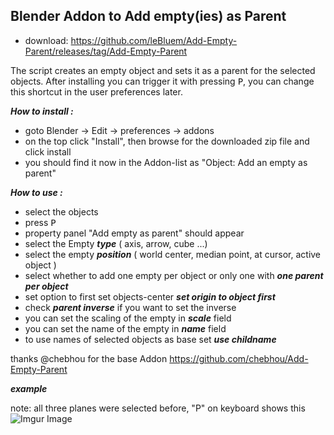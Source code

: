 ## Blender Addon to Add empty(ies) as Parent
 - download: https://github.com/leBluem/Add-Empty-Parent/releases/tag/Add-Empty-Parent

The script creates an empty object and sets it as a parent for the selected objects. After installing you can trigger it with pressing <kbd>P</kbd>, you can change this shortcut in the user preferences later.

***How to install :***
 - goto Blender -> Edit -> preferences -> addons
 - on the top click "Install", then browse for the downloaded zip file and click install
 - you should find it now in the Addon-list as 
   "Object: Add an empty as parent"

***How to use :***

 - select the objects
 - press <kbd>P</kbd>
 - property panel "Add empty as parent" should appear
 - select the Empty ***type*** ( axis, arrow, cube ...)
 - select the empty ***position*** ( world center, median point, at cursor, active object )
 - select whether to add one empty per object or only one with ***one parent per object***
 - set option to first set objects-center ***set origin to object first***
 - check ***parent inverse*** if you want to set the inverse
 - you can set the scaling of the empty in ***scale*** field
 - you can set the name of the empty in ***name*** field
 - to use names of selected objects as base set ***use childname***

thanks @chebhou for the base Addon https://github.com/chebhou/Add-Empty-Parent

***example***

note: all three planes were selected before, "P" on keyboard shows this
![Imgur Image](https://i.imgur.com/Q0b5HiX.jpg)
